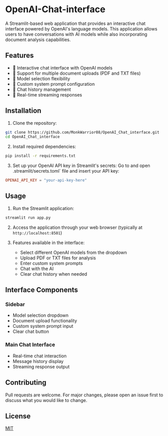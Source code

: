 # OpenAI-Chat-interface

A Streamlit-based web application that provides an interactive chat interface powered by OpenAI's language models. This application allows users to have conversations with AI models while also incorporating document analysis capabilities.

## Features

- 🤖 Interactive chat interface with OpenAI models
- 📁 Support for multiple document uploads (PDF and TXT files)
- 🔄 Model selection flexibility
- 💬 Custom system prompt configuration
- 🧹 Chat history management
- 📝 Real-time streaming responses

## Installation

1. Clone the repository:
```bash
git clone https://github.com/MonkWarrior08/OpenAI_Chat_interface.git
cd OpenAI_Chat_interface
```

2. Install required dependencies:
```bash
pip install -r requirements.txt
```

3. Set up your OpenAI API key in Streamlit's secrets:
Go to and open .streamlit/secrets.toml` file and insert your API key:
```toml
OPENAI_API_KEY = "your-api-key-here"
```

## Usage

1. Run the Streamlit application:
```bash
streamlit run app.py
```

2. Access the application through your web browser (typically at `http://localhost:8501`)

3. Features available in the interface:
   - Select different OpenAI models from the dropdown
   - Upload PDF or TXT files for analysis
   - Enter custom system prompts
   - Chat with the AI
   - Clear chat history when needed

## Interface Components

### Sidebar
- Model selection dropdown
- Document upload functionality
- Custom system prompt input
- Clear chat button

### Main Chat Interface
- Real-time chat interaction
- Message history display
- Streaming response output

## Contributing

Pull requests are welcome. For major changes, please open an issue first to discuss what you would like to change.

## License

[MIT](https://choosealicense.com/licenses/mit/)
